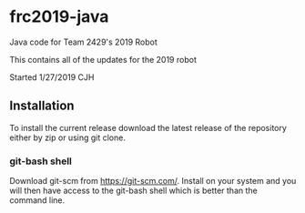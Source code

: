 # frc2019-java
Java code for Team 2429's 2019 Robot

This contains all of the updates for the 2019 robot

Started 1/27/2019 CJH

## Installation

To install the current release download the latest release of the repository either by zip or using git clone.

### git-bash shell

Download git-scm from https://git-scm.com/. Install on your system and you will then have access
to the git-bash shell which is better than the command line.

